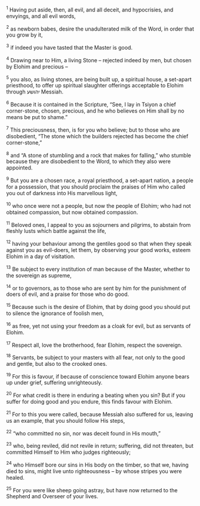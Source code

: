 <sup>1</sup> Having put aside, then, all evil, and all deceit, and hypocrisies, and envyings, and all evil words,

<sup>2</sup> as newborn babes, desire the unadulterated milk of the Word, in order that you grow by it,

<sup>3</sup> if indeed you have tasted that the Master is good.

<sup>4</sup> Drawing near to Him, a living Stone – rejected indeed by men, but chosen by Elohim and precious –

<sup>5</sup> you also, as living stones, are being built up, a spiritual house, a set-apart priesthood, to offer up spiritual slaughter offerings acceptable to Elohim through יהושע Messiah.

<sup>6</sup> Because it is contained in the Scripture, “See, I lay in Tsiyon a chief corner-stone, chosen, precious, and he who believes on Him shall by no means be put to shame.”

<sup>7</sup> This preciousness, then, is for you who believe; but to those who are disobedient, “The stone which the builders rejected has become the chief corner-stone,”

<sup>8</sup> and “A stone of stumbling and a rock that makes for falling,” who stumble because they are disobedient to the Word, to which they also were appointed.

<sup>9</sup> But you are a chosen race, a royal priesthood, a set-apart nation, a people for a possession, that you should proclaim the praises of Him who called you out of darkness into His marvellous light,

<sup>10</sup> who once were not a people, but now the people of Elohim; who had not obtained compassion, but now obtained compassion.

<sup>11</sup> Beloved ones, I appeal to you as sojourners and pilgrims, to abstain from fleshly lusts which battle against the life,

<sup>12</sup> having your behaviour among the gentiles good so that when they speak against you as evil-doers, let them, by observing your good works, esteem Elohim in a day of visitation.

<sup>13</sup> Be subject to every institution of man because of the Master, whether to the sovereign as supreme,

<sup>14</sup> or to governors, as to those who are sent by him for the punishment of doers of evil, and a praise for those who do good.

<sup>15</sup> Because such is the desire of Elohim, that by doing good you should put to silence the ignorance of foolish men,

<sup>16</sup> as free, yet not using your freedom as a cloak for evil, but as servants of Elohim.

<sup>17</sup> Respect all, love the brotherhood, fear Elohim, respect the sovereign.

<sup>18</sup> Servants, be subject to your masters with all fear, not only to the good and gentle, but also to the crooked ones.

<sup>19</sup> For this is favour, if because of conscience toward Elohim anyone bears up under grief, suffering unrighteously.

<sup>20</sup> For what credit is there in enduring a beating when you sin? But if you suffer for doing good and you endure, this finds favour with Elohim.

<sup>21</sup> For to this you were called, because Messiah also suffered for us, leaving us an example, that you should follow His steps,

<sup>22</sup> “who committed no sin, nor was deceit found in His mouth,”

<sup>23</sup> who, being reviled, did not revile in return; suffering, did not threaten, but committed Himself to Him who judges righteously;

<sup>24</sup> who Himself bore our sins in His body on the timber, so that we, having died to sins, might live unto righteousness – by whose stripes you were healed.

<sup>25</sup> For you were like sheep going astray, but have now returned to the Shepherd and Overseer of your lives.


